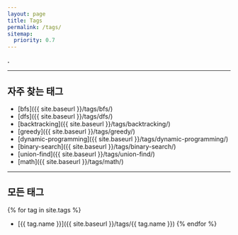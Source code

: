 ```yaml
---
layout: page
title: Tags
permalink: /tags/
sitemap:
  priority: 0.7
---
```


**.**

---

## 자주 찾는 태그


* [bfs]({{ site.baseurl }}/tags/bfs/)
* [dfs]({{ site.baseurl }}/tags/dfs/)
* [backtracking]({{ site.baseurl }}/tags/backtracking/)
* [greedy]({{ site.baseurl }}/tags/greedy/)
* [dynamic-programming]({{ site.baseurl }}/tags/dynamic-programming/)
* [binary-search]({{ site.baseurl }}/tags/binary-search/)
* [union-find]({{ site.baseurl }}/tags/union-find/)
* [math]({{ site.baseurl }}/tags/math/)

---

## 모든 태그

{% for tag in site.tags %}
* [{{ tag.name }}]({{ site.baseurl }}/tags/{{ tag.name }})
{% endfor %}
